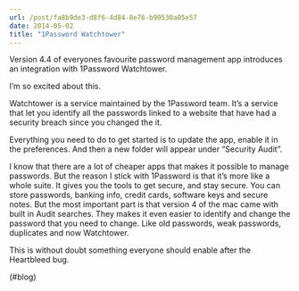 ```yaml
---
url: /post/fa8b9de3-d8f6-4d84-8e76-b90530a05e57
date: 2014-05-02
title: "1Password Watchtower"
---
```


Version 4.4 of everyones favourite password management app introduces an integration with 1Password Watchtower.



I&#8217;m so excited about this.



Watchtower is a service maintained by the 1Password team. It&#8217;s a service that let you identify all the passwords linked to a website that have had a security breach since you changed the it.



Everything you need to do to get started is to update the app, enable it in the preferences. And then a new folder will appear under &#8220;Security Audit&#8221;.



I know that there are a lot of cheaper apps that makes it possible to manage passwords. But the reason I stick with 1Password is that it&#8217;s more like a whole suite. It gives you the tools to get secure, and stay secure. You can store passwords, banking info, credit cards, software keys and secure notes. But the most important part is that version 4 of the mac came with built in Audit searches. They makes it even easier to identify and change the password that you need to change. Like old passwords, weak passwords, duplicates and now Watchtower.



This is without doubt something everyone should enable after the Heartbleed bug.



(#blog)